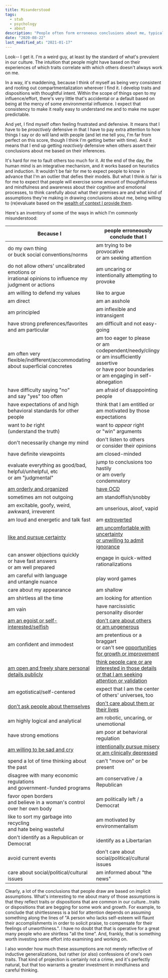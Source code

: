 ```yaml
---
title: Misunderstood
tags:
  - stub
  - psychology
  - about
description: "People often form erroneous conclusions about me, typically because some superficial manifestation of my traits correlates with some others in their experience. It's understandable, but frustrating."
date: "2020-08-22"
last_modified_at: "2021-01-17"
---
```


Look-- I get it. I'm a weird guy, at least by the standard of what's prevalent in our culture. The intuition that people might have based on their experiences of which traits correlate with which others doesn't always work on me.

In a way, it's maddening, because I think of myself as being very consistent and rooting out compartmentalization wherever I find it. I develop traits and dispositions with thoughtful intent. Within the scope of things open to my influence/effort, there's very little that's accidental or a default based on being at the mercy of some environmental influence. I expect that consistency to make it really easy to understand me and to make me super predictable.

And yet, I find myself often feeling frustrated and defensive. It means that I have to be _proactively_ defensive in that I have to pay extra attention to how things I say or do will land with people (and let me tell you, I'm far from perfect on this score, though I think I'm getting better with time). And it means that I end up getting _reactively_ defensive when others assert their conclusions about me based on their inferences.

It's hard for me to fault others too much for it. At the end of the day, the human mind is an integrative mechanism, and it works based on heuristics and induction. It wouldn't be fair for me to expect people to know in advance that I'm an outlier that defies their models. But what I think _is_ fair is for me to expect that people will exercise some amount of thoughtfulness and mindfulness and awareness about their cognitive and emotional processes, to think carefully about what their premises are and what kind of assumptions they're making in drawing conclusions about me, being willing to (re)evaluate based on the [wealth of context I provide them](/way-of-absolute-candor/).

Here's an inventory of some of the ways in which I'm commonly misunderstood:

|Because I|people erroneously conclude that I|
|-|-|
|do my own thing<br />or buck social conventions/norms|am trying to be provocative<br />or am seeking attention|
|do not allow others' uncalibrated emotions or<br />irrational opinions to influence my judgment or actions|am uncaring or intentionally attempting to provoke|
|am willing to defend my values|like to argue|
|am direct|am an asshole|
|am principled|am inflexible and intransigent|
|have strong preferences/favorites<br />and am particular|am difficult and not easy-going|
|am often very flexible/indifferent/accommodating<br />about superficial concretes|am too eager to please<br />or am codependent/needy/clingy<br />or am insufficiently assertive<br />or have poor boundaries<br />or am engaging in self-abnegation|
|have difficulty saying "no"<br />and say "yes" too often|am afraid of disappointing people|
|have expectations of and high behavioral standards for other people|think that I am entitled or am motivated by those expectations|
|want to _be_ right<br />(understand the truth)|want to _appear_ right<br /> or "win" arguments|
|don't necessarily change my mind|don't listen to others<br />or consider their opinions|
|have definite viewpoints|am closed-minded|
|evaluate everything as good/bad, helpful/unhelpful, etc<br />or am "judgmental"|jump to conclusions too hastily<br />or am overly condemnatory|
|[am orderly and organized](/obsessive-compulsive-order/)|[have OCD](/obsessive-compulsive-order/)|
|sometimes am not outgoing|am standoffish/snobby|
|am excitable, goofy, weird, awkward, irreverent|am unserious, aloof, vapid|
|am loud and energetic and talk fast|am [extroverted](introversion-and-extroversion)|
|[like and pursue certainty](/objective-truth-comfort-with-uncertainty/)|[am uncomfortable with uncertainty<br />or unwilling to admit ignorance](/objective-truth-comfort-with-uncertainty/)|
|can answer objections quickly<br />or have fast answers<br />or am well prepared|engage in quick-witted rationalizations|
|am careful with language<br />and untangle nuance|play word games|
|care about my appearance|am shallow|
|am shirtless all the time|am looking for attention|
|am vain|have narcissistic personality disorder|
|[am an egoist or self-interested/selfish](/harmony-of-interests/)|[don't care about others<br />or am ungenerous](/harmony-of-interests/)|
|am confident and immodest|am pretentious or a braggart<br />or can't see [opportunities for growth or improvement](/growth/)|
|[am open and freely share personal details publicly](/way-of-absolute-candor/)|[think people care or are interested in those details<br />or that I am seeking attention or validation](/way-of-absolute-candor/)|
|am egotistical/self-centered|expect that I am the center of others' universes, too|
|[don't ask people about themselves](/asking-people-about-themselves/)|[don't care about them or their lives](/asking-people-about-themselves/)|
|am highly logical and analytical|am robotic, uncaring, or unemotional|
|have strong emotions|am poor at behavioral regulation|
|[am willing to be sad and cry](/depression-and-mental-illness/)|[intentionally pursue misery or am clinically depressed](/depression-and-mental-illness/)|
|spend a lot of time thinking about the past|can't "move on" or be present|
|disagree with many economic regulations<br />and government-funded programs|am conservative / a Republican|
|favor open borders<br />and believe in a woman's control over her own body|am politically left / a Democrat|
|like to sort my garbage into recycling<br />and hate being wasteful|am motivated by environmentalism|
|don't identify as a Republican or Democrat|identify as a Libertarian|
|avoid current events|don't care about social/political/cultural issues|
|care about social/political/cultural issues|am informed about "the news"|

Clearly, a lot of the conclusions that people draw are based on implicit assumptions. What's interesting to me about many of those assumptions is that they reflect traits or dispositions that are common in our culture...traits or dispositions that are begging for some work and growth. For example, to conclude that shirtlessness is a bid for attention depends on assuming something along the lines of "A person who lacks self-esteem will flaunt their accomplishments in order to solicit praise, to compensate for their feelings of unworthiness.". I have no doubt that that is operative for a great many people who are shirtless "all the time". And, frankly, that is something worth investing some effort into examining and working on.

I also wonder how much these assumptions are not merely reflective of inductive generalizations, but rather (or also) confessions of one's own traits. That kind of projection is certainly not a crime, and it's perfectly natural, but that too warrants a greater investment in mindfulness and careful thinking.
